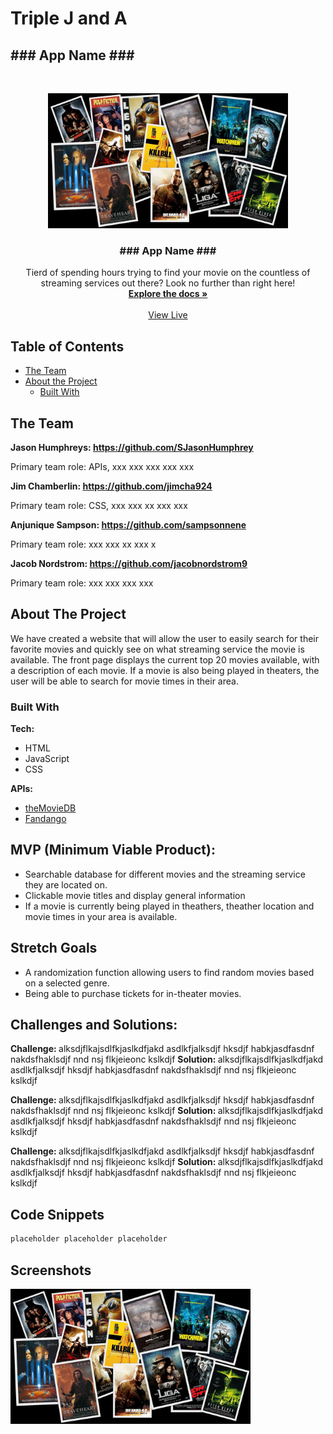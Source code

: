 
<h1> Triple J and A </h1>


<h2> ### App Name ### </h2>



<!-- PROJECT LOGO -->
<br />
<p align="center">
  <a href="## // link to website // ##">
    <img src="images/moviePoster.jpeg" alt="Logo" width="384px" height="216">
  </a>

  <h3 align="center"> ### App Name ### </h3>

  <p align="center">
    Tierd of spending hours trying to find your movie on the countless of streaming services out there? Look no further than right here!
    <br />
    <a href="https://github.com/othneildrew/Best-README-Template"><strong>Explore the docs »</strong></a>
    <br />
    <br />
    <a href="## link to website ##">View Live</a>
  </p>
</p>



<!-- TABLE OF CONTENTS -->
## Table of Contents

* [The Team](#the-team)
* [About the Project](#about-the-project)   
  * [Built With](#built-with)               
<!-- * [Getting Started](#getting-started) -->
  <!-- * [Prerequisites](#prerequisites) -->
  <!-- * [Installation](#installation) -->
<!-- * [Usage](#usage) -->
<!-- * [Roadmap](#roadmap) -->
<!-- * [License](#license)
* [Contact](#contact)
* [Acknowledgements](#acknowledgements) -->


## The Team

<strong> Jason Humphreys: https://github.com/SJasonHumphrey </strong>

Primary team role: APIs, xxx xxx xxx xxx xxx

<strong> Jim Chamberlin: https://github.com/jimcha924 </strong>

Primary team role: CSS, xxx xxx xx xxx xxx

<strong> Anjunique Sampson: https://github.com/sampsonnene </strong>

Primary team role: xxx xxx xx xxx x

<strong> Jacob Nordstrom: https://github.com/jacobnordstrom9 </strong>

Primary team role: xxx xxx xxx xxx

<!-- ABOUT THE PROJECT -->
## About The Project

We have created a website that will allow the user to easily search for their favorite movies and quickly see on what streaming service the movie is available. The front page displays the current top 20 movies available, with a description of each movie. If a movie is also being played in theaters, the user will be able to search for movie times in their area.

### Built With

<strong> Tech: </strong>
* HTML
* JavaScript
* CSS

<strong> APIs: </strong>

* [theMovieDB](https://themoviedb.org)
* [Fandango](https://developer.fandango.com)


## MVP (Minimum Viable Product):

* Searchable database for different movies and the streaming service they are located on.
* Clickable movie titles and display general information
* If a movie is currently being played in theathers, theather location and movie times in your area is available. 

## Stretch Goals

* A randomization function allowing users to find random movies based on a selected genre. 
* Being able to purchase tickets for in-theater movies. 

## Challenges and Solutions: 

<strong> Challenge: </strong> alksdjflkajsdlfkjaslkdfjakd asdlkfjalksdjf hksdjf habkjasdfasdnf nakdsfhaklsdjf nnd nsj flkjeieonc kslkdjf
<strong> Solution: </strong> alksdjflkajsdlfkjaslkdfjakd asdlkfjalksdjf hksdjf habkjasdfasdnf nakdsfhaklsdjf nnd nsj flkjeieonc kslkdjf

<strong> Challenge: </strong> alksdjflkajsdlfkjaslkdfjakd asdlkfjalksdjf hksdjf habkjasdfasdnf nakdsfhaklsdjf nnd nsj flkjeieonc kslkdjf
<strong> Solution: </strong> alksdjflkajsdlfkjaslkdfjakd asdlkfjalksdjf hksdjf habkjasdfasdnf nakdsfhaklsdjf nnd nsj flkjeieonc kslkdjf

<strong> Challenge: </strong> alksdjflkajsdlfkjaslkdfjakd asdlkfjalksdjf hksdjf habkjasdfasdnf nakdsfhaklsdjf nnd nsj flkjeieonc kslkdjf
<strong> Solution: </strong> alksdjflkajsdlfkjaslkdfjakd asdlkfjalksdjf hksdjf habkjasdfasdnf nakdsfhaklsdjf nnd nsj flkjeieonc kslkdjf

## Code Snippets

```sh
placeholder placeholder placeholder
```

## Screenshots

<img src="images/moviePoster.jpeg" alt="Logo" width="384px" height="216">



